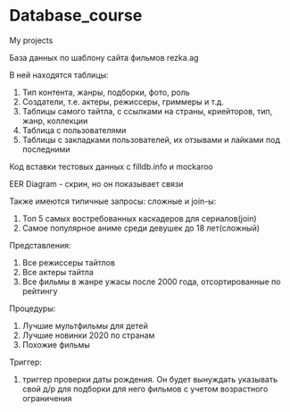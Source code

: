 # Database_course
My projects

База данных по шаблону сайта фильмов rezka.ag

В ней находятся таблицы:
1. Тип контента, жанры, подборки, фото, роль
2. Создатели, т.е. актеры, режиссеры, гриммеры и т.д.
3. Таблицы самого тайтла, с ссылками на страны, криейторов, тип, жанр, коллекции
4. Таблица с пользователями
5. Таблицы с закладками пользователей, их отзывами и лайками под последними

Код вставки тестовых данных с filldb.info и mockaroo

EER Diagram - скрин, но он показывает связи

Также имеются типичные запросы: сложные и join-ы:
1. Топ 5 самых востребованных каскадеров для сериалов(join)
2. Самое популярное аниме среди девушек до 18 лет(сложный)

Представления:
1. Всe режиссеры тайтлов
2. Все актеры тайтла
3. Все фильмы в жанре ужасы после 2000 года, отсортированные по рейтингу

Процедуры:
1. Лучшие мультфильмы для детей
2. Лучшие новинки 2020 по странам
3. Похожие фильмы

Триггер:
1. триггер проверки даты рождения. Он будет вынуждать указывать свой д/р для подборки для него фильмов с учетом возрастного ограничения
